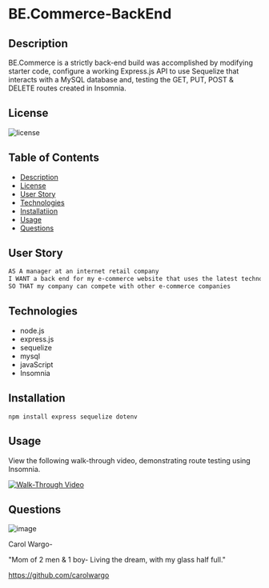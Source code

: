 # BE.Commerce-BackEnd
## Description

BE.Commerce is a strictly back-end build was accomplished by modifying starter code, configure a working Express.js API to use Sequelize that interacts with a MySQL database and, testing the GET, PUT, POST & DELETE routes created in Insomnia. 

## License

![license](https://github.com/carolwargo/BE.Commerce-BackEnd/blob/b09982d308e2cba363cf499737ef7bf2d0810b74/LICENSE)

## Table of Contents

- [Description](#description)
- [License](#license)
- [User Story](#user-story)
- [Technologies](#technologies)
- [Installatiion](#installation)
- [Usage](#usage)
- [Questions](#questions)

## User Story

```md
AS A manager at an internet retail company
I WANT a back end for my e-commerce website that uses the latest technologies
SO THAT my company can compete with other e-commerce companies
```
## Technologies
* node.js
* express.js
* sequelize
* mysql
* javaScript
* Insomnia 

## Installation
`npm install express sequelize dotenv`

## Usage

View the following walk-through video, demonstrating route testing using Insomnia. 

[![Walk-Through Video](https://drive.google.com/file/d/1GVQ_eVJQU4RWfWs01XlBquB6RCGw6Lkr/view?usp=sharing)](https://drive.google.com/file/d/1TOuboTkH6Wnqdq4M5ihmrgjnLc0JuD10/view?usp=sharing)

## Questions

![image](https://user-images.githubusercontent.com/84477950/243474429-ab5f177d-0f73-41ba-b9ec-22e05087cec8.png) 

Carol Wargo- 

"Mom of 2 men & 1 boy- Living the dream, with my glass half full." 

https://github.com/carolwargo